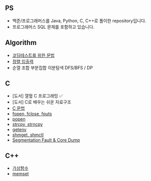 ## PS
- 백준/프로그래머스를 Java, Python, C, C++로 풀이한 repository입니다.
- 프로그래머스 SQL 문제를 포함하고 있습니다.
## Algorithm
- [코딩테스트를 위한 문법](https://github.com/AnChanUng/Algorithm/blob/main/%EC%BD%94%EB%94%A9%ED%85%8C%EC%8A%A4%ED%8A%B8%20%EC%9E%90%EB%B0%94%20%EB%AC%B8%EB%B2%95.md)
- [정렬 입출력](https://github.com/AnChanUng/Algorithm/blob/main/%EB%AC%B8%EC%9E%90%EC%97%B4%20%EC%A0%95%EB%A0%AC%20%EC%9E%85%EC%B6%9C%EB%A0%A5.md)
- 순열 조합 부분집합 이분탐색 DFS/BFS / DP

## C
- [도서] 열혈 C 프로그래밍 ✅
- [도서] C로 배우는 쉬운 자료구조
- [C 문법](https://good-abacus-b37.notion.site/C-190c64f6820380d3a77be022e12ff4cf?pvs=4)
- [fopen, fclose, fputs](https://github.com/AnChanUng/Algorithm/blob/main/C%20C%2B%2B%20%EB%AC%B8%EB%B2%95/fopen.md)
- [popen](https://github.com/AnChanUng/Algorithm/blob/main/C%20C%2B%2B%20%EB%AC%B8%EB%B2%95/popen.md)
- [strcpy, strncpy](https://github.com/AnChanUng/Algorithm/blob/main/C%20C%2B%2B%20%EB%AC%B8%EB%B2%95/strcpy.md)
- [getenv](https://github.com/AnChanUng/Algorithm/blob/main/C%20C%2B%2B%20%EB%AC%B8%EB%B2%95/getenv.md)
- [shmget, shmctl](https://github.com/AnChanUng/Algorithm/blob/main/C%20C%2B%2B%20%EB%AC%B8%EB%B2%95/shmget.md)
- [Segmentation Fault & Core Dump](https://github.com/AnChanUng/Algorithm/blob/main/C%20C%2B%2B%20%EB%AC%B8%EB%B2%95/segmentation.md)

## C++
- [가상함수](https://good-abacus-b37.notion.site/virtual-1b2c64f682038044902efc8239bb8412?pvs=4)
- [memset](https://good-abacus-b37.notion.site/memset-1bac64f68203806d8fede9de0102029b?pvs=4)
